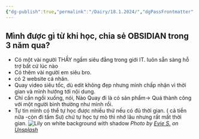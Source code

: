 ```yaml
---
{"dg-publish":true,"permalink":"/Dairy/18.1.2024/","dgPassFrontmatter":true,"noteIcon":"2","created":"2024-01-18T09:11:39.280+07:00","updated":"2024-01-18T09:30:51.000+07:00"}
---
```


## Mình được gì từ khi học, chia sẻ OBSIDIAN trong 3 năm qua?

- Có một vài người THẦY ngầm siêu đẳng trong giới IT. luôn sẵn sàng hỗ trợ bất cứ lúc nào
- Có thêm vài người em siêu bro.
- có 2 website cá nhân.
- Quay video siêu tốc, dù edit không đẹp nhưng mình chấp nhận vì thời gian và mình hướng tới nội dung.
- Chỉ cần ngồi xuống, nói, Nào Quay đi là có sản phẩm-> Quá thành công với một người bình thường như mình rồi.
- Tự tin mình có thể tự học được nhiều thứ nếu có đủ thời gian. ( cả tiền nữa -còn đi tầm Sư) chứ tự học tự mò thì nhớ lâu nhưng rất mất thời gian.
![Lily on white background with shadow](https://images.unsplash.com/photo-1580595999172-787970a962d8?crop=entropy&cs=tinysrgb&fit=max&fm=jpg&ixid=M3wzNjAwOTd8MHwxfHNlYXJjaHwyN3x8Zmxvd2VyfGVufDB8MHx8fDE3MDU1NDQzNzR8MA&ixlib=rb-4.0.3&q=80&w=1080)
*Photo by [Evie S.](https://unsplash.com/@evieshaffer?utm_source=Obsidian%20Image%20Inserter%20Plugin&utm_medium=referral) on [Unsplash](https://unsplash.com/?utm_source=Obsidian%20Image%20Inserter%20Plugin&utm_medium=referral)*
